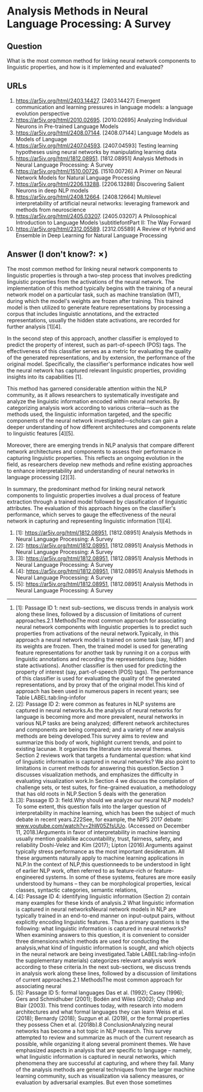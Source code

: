 # Analysis Methods in Neural Language Processing: A Survey

## Question

What is the most common method for linking neural network components to linguistic properties, and how is it implemented and evaluated?

## URLs

1. https://ar5iv.org/html/2403.14427. [2403.14427] Emergent communication and learning pressures in language models: a language evolution perspective
2. https://ar5iv.org/html/2010.02695. [2010.02695] Analyzing Individual Neurons in Pre-trained Language Models
3. https://ar5iv.org/html/2408.07144. [2408.07144] Language Models as Models of Language
4. https://ar5iv.org/html/2407.04593. [2407.04593] Testing learning hypotheses using neural networks by manipulating learning data
5. https://ar5iv.org/html/1812.08951. [1812.08951] Analysis Methods in Neural Language Processing: A Survey
6. https://ar5iv.org/html/1510.00726. [1510.00726] A Primer on Neural Network Models for Natural Language Processing
7. https://ar5iv.org/html/2206.13288. [2206.13288] Discovering Salient Neurons in deep NLP models
8. https://ar5iv.org/html/2408.12664. [2408.12664] Multilevel interpretability of artificial neural networks: leveraging framework and methods from neuroscience
9. https://ar5iv.org/html/2405.03207. [2405.03207] A Philosophical Introduction to Language Models \subtitlefontPart II: The Way Forward
10. https://ar5iv.org/html/2312.05589. [2312.05589] A Review of Hybrid and Ensemble in Deep Learning for Natural Language Processing

## Answer (I don't know?: ✗)

The most common method for linking neural network components to linguistic properties is through a two-step process that involves predicting linguistic properties from the activations of the neural network. The implementation of this method typically begins with the training of a neural network model on a particular task, such as machine translation (MT), during which the model's weights are frozen after training. This trained model is then utilized to generate feature representations by processing a corpus that includes linguistic annotations, and the extracted representations, usually the hidden state activations, are recorded for further analysis [1][4].

In the second step of this approach, another classifier is employed to predict the property of interest, such as part-of-speech (POS) tags. The effectiveness of this classifier serves as a metric for evaluating the quality of the generated representations, and by extension, the performance of the original model. Specifically, the classifier's performance indicates how well the neural network has captured relevant linguistic properties, providing insights into its capabilities [1].

This method has garnered considerable attention within the NLP community, as it allows researchers to systematically investigate and analyze the linguistic information encoded within neural networks. By categorizing analysis work according to various criteria—such as the methods used, the linguistic information targeted, and the specific components of the neural network investigated—scholars can gain a deeper understanding of how different architectures and components relate to linguistic features [4][5]. 

Moreover, there are emerging trends in NLP analysis that compare different network architectures and components to assess their performance in capturing linguistic properties. This reflects an ongoing evolution in the field, as researchers develop new methods and refine existing approaches to enhance interpretability and understanding of neural networks in language processing [2][3].

In summary, the predominant method for linking neural network components to linguistic properties involves a dual process of feature extraction through a trained model followed by classification of linguistic attributes. The evaluation of this approach hinges on the classifier's performance, which serves to gauge the effectiveness of the neural network in capturing and representing linguistic information [1][4].

1. [1]:  https://ar5iv.org/html/1812.08951, [1812.08951] Analysis Methods in Neural Language Processing: A Survey
2. [2]:  https://ar5iv.org/html/1812.08951, [1812.08951] Analysis Methods in Neural Language Processing: A Survey
3. [3]:  https://ar5iv.org/html/1812.08951, [1812.08951] Analysis Methods in Neural Language Processing: A Survey
4. [4]:  https://ar5iv.org/html/1812.08951, [1812.08951] Analysis Methods in Neural Language Processing: A Survey
5. [5]:  https://ar5iv.org/html/1812.08951, [1812.08951] Analysis Methods in Neural Language Processing: A Survey
---
1. [1]:  Passage ID 1: next sub-sections, we discuss trends in analysis work along these lines, followed by a discussion of limitations of current approaches.2.1 MethodsThe most common approach for associating neural network components with linguistic properties is to predict such properties from activations of the neural network.Typically, in this approach a neural network model is trained on some task (say, MT) and its weights are frozen. Then, the trained model is used for generating feature representations for another task by running it on a corpus with linguistic annotations and recording the representations (say, hidden state activations). Another classifier is then used for predicting the property of interest (say, part-of-speech (POS) tags). The performance of this classifier is used for evaluating the quality of the generated representations, and by proxy that of the original model.This kind of approach has been used in numerous papers in recent years; see Table LABEL:tab:ling-infofor
2. [2]:  Passage ID 2: were common as features in NLP systems are captured in neural networks.As the analysis of neural networks for language is becoming more and more prevalent, neural networks in various NLP tasks are being analyzed; different network architectures and components are being compared; and a variety of new analysis methods are being developed.This survey aims to review and summarize this body of work, highlight current trends, and point to existing lacunae. It organizes the literature into several themes. Section 2 reviews work that targets a fundamental question: what kind of linguistic information is captured in neural networks? We also point to limitations in current methods for answering this question.Section 3 discusses visualization methods, and emphasizes the difficulty in evaluating visualization work.In Section 4 we discuss the compilation of challenge sets, or test suites, for fine-grained evaluation, a methodology that has old roots in NLP.Section 5 deals with the generation
3. [3]:  Passage ID 3: field.Why should we analyze our neural NLP models?To some extent, this question falls into the larger question of interpretability in machine learning, which has been the subject of much debate in recent years.222See, for example, the NIPS 2017 debate: www.youtube.com/watch?v=2hW05ZfsUUo. (Accessed on December 11, 2018.)Arguments in favor of interpretability in machine learning usually mention goalslike accountability, trust, fairness, safety, and reliability Doshi-Velez and Kim (2017); Lipton (2016).Arguments against typically stress performance as the most important desideratum. All these arguments naturally apply to machine learning applications in NLP.In the context of NLP,this questionneeds to be understood in light of earlier NLP work, often referred to as feature-rich or feature-engineered systems. In some of these systems, features are more easily understood by humans – they can be morphological properties, lexical classes, syntactic categories, semantic relations,
4. [4]:  Passage ID 4: identifying linguistic information (Section 2) contain many examples for these kinds of analysis.2 What linguistic information is captured in neural networksNeural network models in NLP are typically trained in an end-to-end manner on input-output pairs, without explicitly encoding linguistic features. Thus a primary questions is the following: what linguistic information is captured in neural networks?When examining answers to this question, it is convenient to consider three dimensions:which methods are used for conducting the analysis,what kind of linguistic information is sought, and which objects in the neural network are being investigated.Table LABEL:tab:ling-info(in the supplementary materials) categorizes relevant analysis work according to these criteria.In the next sub-sections, we discuss trends in analysis work along these lines, followed by a discussion of limitations of current approaches.2.1 MethodsThe most common approach for associating neural
5. [5]:  Passage ID 5: formal languages Das et al. (1992); Casey (1996); Gers and Schmidhuber (2001); Bodén and Wiles (2002); Chalup and Blair (2003). This trend continues today, with research into modern architectures and what formal languages they can learn Weiss et al. (2018); Bernardy (2018); Suzgun et al. (2019), or the formal properties they possess Chen et al. (2018b).8 ConclusionAnalyzing neural networks has become a hot topic in NLP research. This survey attempted to review and summarize as much of the current research as possible, while organizing it along several prominent themes. We have emphasized aspects in analysis that are specific to language – namely, what linguistic information is captured in neural networks, which phenomena they are successful at capturing, and where they fail. Many of the analysis methods are general techniques from the larger machine learning community, such as visualization via saliency measures, or evaluation by adversarial examples. But even those sometimes